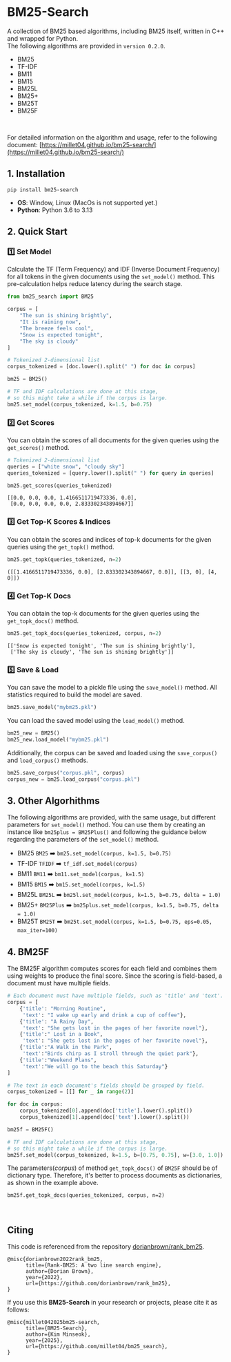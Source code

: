 # BM25-Search
A collection of BM25 based algorithms, including BM25 itself, written in C++ and wrapped for Python.  
The following algorithms are provided in `version 0.2.0`.

- BM25
- TF-IDF   
- BM11   
- BM15    
- BM25L    
- BM25+           
- BM25T
- BM25F   

&nbsp;

For detailed information on the algorithm and usage, refer to the following document:
[https://millet04.github.io/bm25-search/](https://millet04.github.io/bm25-search/)



## 1. Installation
```
pip install bm25-search
```
- __OS__: Window, Linux (MacOs is not supported yet.)
- __Python__: Python 3.6 to 3.13

 
## 2. Quick Start

### 1️⃣ Set Model 
Calculate the TF (Term Frequency) and IDF (Inverse Document Frequency) for all tokens in the given documents using the `set_model()` method. This pre-calculation helps reduce latency during the search stage. 

```python
from bm25_search import BM25

corpus = [
    "The sun is shining brightly",
    "It is raining now",
    "The breeze feels cool",
    "Snow is expected tonight",
    "The sky is cloudy"    
]

# Tokenized 2-dimensional list 
corpus_tokenized = [doc.lower().split(" ") for doc in corpus]

bm25 = BM25()

# TF and IDF calculations are done at this stage, 
# so this might take a while if the corpus is large. 
bm25.set_model(corpus_tokenized, k=1.5, b=0.75)
```

### 2️⃣ Get Scores
You can obtain the scores of all documents for the given queries using the `get_scores()` method.

```python
# Tokenized 2-dimensional list
queries = ["white snow", "cloudy sky"]
queries_tokenized = [query.lower().split(" ") for query in queries]

bm25.get_scores(queries_tokenized)
```
```
[[0.0, 0.0, 0.0, 1.4166511719473336, 0.0],
 [0.0, 0.0, 0.0, 0.0, 2.833302343894667]]
```

### 3️⃣ Get Top-K Scores & Indices
You can obtain the scores and indices of top-k documents for the given queries using the `get_topk()` method.
```python
bm25.get_topk(queries_tokenized, n=2)
```

```
([[1.4166511719473336, 0.0], [2.833302343894667, 0.0]], [[3, 0], [4, 0]])
```

### 4️⃣ Get Top-K Docs
You can obtain the top-k documents for the given queries using the `get_topk_docs()` method.
```python
bm25.get_topk_docs(queries_tokenized, corpus, n=2)
```
```
[['Snow is expected tonight', 'The sun is shining brightly'],
 ['The sky is cloudy', 'The sun is shining brightly']]
```

### 5️⃣ Save & Load
You can save the model to a pickle file using the `save_model()` method. All statistics required to build the model are saved.
```python
bm25.save_model("mybm25.pkl")
```
You can load the saved model using the `load_model()` method.
```python
bm25_new = BM25()
bm25_new.load_model("mybm25.pkl")
```
Additionally, the corpus can be saved and loaded using the `save_corpus()` and `load_corpus()` methods.
```python
bm25.save_corpus("corpus.pkl", corpus)
corpus_new = bm25.load_corpus("corpus.pkl")
```

## 3. Other Algorhithms
The following algorithms are provided, with the same usage, but different parameters for `set_model()` method. You can use them by creating an instance like `bm25plus = BM25Plus()` and following the guidance below regarding the parameters of the `set_model()` method.

- BM25 `BM25` ➡️ ```bm25.set_model(corpus, k=1.5, b=0.75)```  
- TF-IDF `TFIDF` ➡️ ```tf_idf.set_model(corpus)```  
- BM11 `BM11` ➡️ ```bm11.set_model(corpus, k=1.5)```         
- BM15 `BM15` ➡️ ```bm15.set_model(corpus, k=1.5)```         
- BM25L `BM25L` ➡️ ```bm25l.set_model(corpus, k=1.5, b=0.75, delta = 1.0)```           
- BM25+ `BM25Plus` ➡️ ```bm25plus.set_model(corpus, k=1.5, b=0.75, delta = 1.0)```       
- BM25T `BM25T` ➡️ ```bm25t.set_model(corpus, k=1.5, b=0.75, eps=0.05, max_iter=100)```


## 4. BM25F
The BM25F algorithm computes scores for each field and combines them using weights to produce the final score.
Since the scoring is field-based, a document must have multiple fields.

```python
# Each document must have multiple fields, such as 'title' and 'text'.
corpus = [
    {'title': "Morning Routine",
     'text': "I wake up early and drink a cup of coffee"},
    {'title': "A Rainy Day",
     'text': "She gets lost in the pages of her favorite novel"},
    {'title':" Lost in a Book",
     'text': "She gets lost in the pages of her favorite novel"},
    {'title':"A Walk in the Park",
     'text':"Birds chirp as I stroll through the quiet park"},
    {'title':"Weekend Plans",
     'text':"We will go to the beach this Saturday"}
]

# The text in each document's fields should be grouped by field.
corpus_tokenized = [[] for _ in range(2)]

for doc in corpus:
    corpus_tokenized[0].append(doc['title'].lower().split())
    corpus_tokenized[1].append(doc['text'].lower().split())

bm25f = BM25F()

# TF and IDF calculations are done at this stage, 
# so this might take a while if the corpus is large.
bm25f.set_model(corpus_tokenized, k=1.5, b=[0.75, 0.75], w=[3.0, 1.0])
```
The parameters(*corpus*) of method `get_topk_docs()` of `BM25F` should be of dictionary type. Therefore, it's better to process documents as dictionaries, as shown in the example above.   

```
bm25f.get_topk_docs(queries_tokenized, corpus, n=2)
```

&nbsp;

## Citing
This code is referenced from the repository [dorianbrown/rank_bm25](https://github.com/dorianbrown/rank_bm25).
```
@misc{dorianbrown2022rank_bm25,
      title={Rank-BM25: A two line search engine},
      author={Dorian Brown},
      year={2022},
      url={https://github.com/dorianbrown/rank_bm25},
}
```

If you use this **BM25-Search** in your research or projects, please cite it as follows:
```
@misc{millet042025bm25-search,
      title={BM25-Search},
      author={Kim Minseok},
      year={2025},
      url={https://github.com/millet04/bm25_search},
}
```